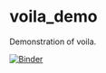 # voila_demo
Demonstration of voila.

[![Binder](https://mybinder.org/badge_logo.svg)](https://mybinder.org/v2/gh/martin-loland-4ss/voila_demo/master?urlpath=%2Fvoila%2Frender%2Findex.ipynb)